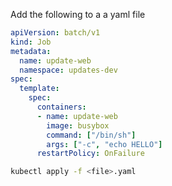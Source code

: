 Add the following to a a yaml file
```yaml
apiVersion: batch/v1
kind: Job
metadata:
  name: update-web
  namespace: updates-dev
spec:
  template:
    spec:
      containers:
      - name: update-web
        image: busybox
        command: ["/bin/sh"]
        args: ["-c", "echo HELLO"]
      restartPolicy: OnFailure
```

```bash
kubectl apply -f <file>.yaml
```